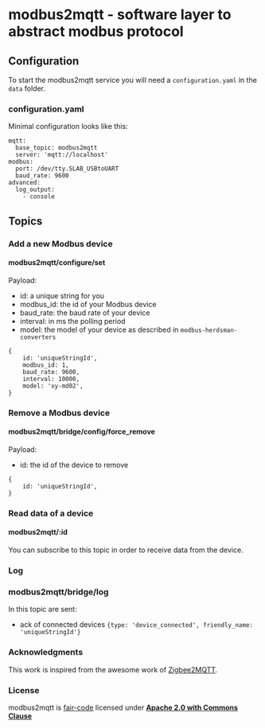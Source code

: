 # modbus2mqtt - software layer to abstract modbus protocol

## Configuration

To start the modbus2mqtt service you will need a `configuration.yaml` in the `data` folder.

### configuration.yaml

Minimal configuration looks like this:

```
mqtt:
  base_topic: modbus2mqtt
  server: 'mqtt://localhost'
modbus:
  port: /dev/tty.SLAB_USBtoUART
  baud_rate: 9600
advanced:
  log_output:
    - console
```

## Topics

### Add a new Modbus device

#### modbus2mqtt/configure/set

Payload:
- id: a unique string for you
- modbus_id: the id of your Modbus device
- baud_rate: the baud rate of your device
- interval: in ms the polling period
- model: the model of your device as described in `modbus-herdsman-converters`

```
{
    id: 'uniqueStringId',
    modbus_id: 1,
    baud_rate: 9600,
    interval: 10000,
    model: 'xy-md02',
}
```

### Remove a Modbus device

#### modbus2mqtt/bridge/config/force_remove

Payload:
- id: the id of the device to remove

```
{
    id: 'uniqueStringId',
}
```

### Read data of a device

#### modbus2mqtt/:id

You can subscribe to this topic in order to receive data from the device.

### Log

### modbus2mqtt/bridge/log

In this topic are sent:
- ack of connected devices `{type: 'device_connected', friendly_name: 'uniqueStringId'}`

### Acknowledgments

This work is inspired from the awesome work of [Zigbee2MQTT](https://github.com/Koenkk/zigbee2mqtt).

### License
modbus2mqtt is [fair-code](https://faircode.io/) licensed under [**Apache 2.0 with Commons Clause**](https://github.com/Instathings/gate/blob/master/LICENSE.md)


